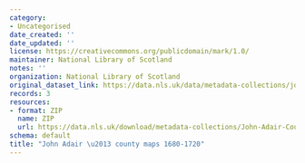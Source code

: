 ```yaml
---
category:
- Uncategorised
date_created: ''
date_updated: ''
license: https://creativecommons.org/publicdomain/mark/1.0/
maintainer: National Library of Scotland
notes: ''
organization: National Library of Scotland
original_dataset_link: https://data.nls.uk/data/metadata-collections/john-adair/
records: 3
resources:
- format: ZIP
  name: ZIP
  url: https://data.nls.uk/download/metadata-collections/John-Adair-County-Maps.zip
schema: default
title: "John Adair \u2013 county maps 1680-1720"
---
```

